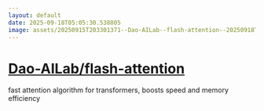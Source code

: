 ```yaml
---
layout: default
date: 2025-09-18T05:05:30.538805
image: assets/20250915T203301371--Dao-AILab--flash-attention--20250918T031309151--cropped.png
---
```


# [Dao-AILab/flash-attention](https://github.com/Dao-AILab/flash-attention)

fast attention algorithm for transformers, boosts speed and memory efficiency
